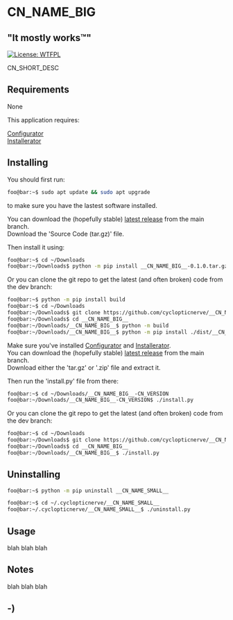 <!----------------------------------------------------------------------------->
<!-- Project : __CN_NAME_BIG__                                 /          \  -->
<!-- Filename: README.md                                      |     ()     | -->
<!-- Date    : __CN_DATE__                                    |            | -->
<!-- Author  : cyclopticnerve                                 |   \____/   | -->
<!-- License : WTFPLv2                                         \          /  -->
<!----------------------------------------------------------------------------->

# __CN_NAME_BIG__

## "It mostly works™"
[![License: WTFPL](https://img.shields.io/badge/License-WTFPL-brightgreen.svg)](http://www.wtfpl.net/about/)

<!-- __CN_SHORT_DESC_START__ -->
CN_SHORT_DESC
<!-- __CN_SHORT_DESC_END__ -->

<!-- ![Screenshot](misc/screenshot.jpg) -->

## Requirements
<!-- __CN_MOD_START__ -->
<!-- __CN_PY_DEPS_START__ -->
None
<!-- __CN_PY_DEPS_END__ -->
<!-- __CN_MOD_END__ -->
<!-- __CN_APP_START__ -->
This application requires:

[Configurator](https://github.com/cyclopticnerve/Configurator)<br>
[Installerator](https://github.com/cyclopticnerve/Installerator)<br>
<!-- __CN_PY_DEPS_START__ -->
<!-- __CN_PY_DEPS_END__ -->
<!-- __CN_APP_END__ -->

## Installing
You should first run:
```bash
foo@bar:~$ sudo apt update && sudo apt upgrade
```
to make sure you have the lastest software installed.

<!-- __CN_MOD_START__ -->
You can download the (hopefully stable)
[latest release](https://github.com/cyclopticnerve/__CN_NAME_BIG__/releases/latest)
from the main branch.<br>
Download the 'Source Code (tar.gz)' file.

Then install it using:
```bash
foo@bar:~$ cd ~/Downloads
foo@bar:~/Downloads$ python -m pip install __CN_NAME_BIG__-0.1.0.tar.gz
```
Or you can clone the git repo to get the latest (and often broken) code from the 
dev branch:
```bash
foo@bar:~$ python -m pip install build
foo@bar:~$ cd ~/Downloads
foo@bar:~/Downloads$ git clone https://github.com/cyclopticnerve/__CN_NAME_BIG__
foo@bar:~/Downloads$ cd __CN_NAME_BIG__
foo@bar:~/Downloads/__CN_NAME_BIG__$ python -m build
foo@bar:~/Downloads/__CN_NAME_BIG__$ python -m pip install ./dist/__CN_NAME_SMALL__-0.1.0.tar.gz
```
<!-- __CN_MOD_END__ -->
<!-- __CN_APP_START__ -->
Make sure you've installed
[Configurator](https://github.com/cyclopticnerve/Configurator)
and
[Installerator](https://github.com/cyclopticnerve/Installerator).<br>
You can download the (hopefully stable)
[latest release](https://github.com/cyclopticnerve/__CN_NAME_BIG__/releases/latest)
from the main branch.<br>
Download either the 'tar.gz' or '.zip' file and extract it.

Then run the 'install.py' file from there:
```bash
foo@bar:~$ cd ~/Downloads/__CN_NAME_BIG__-CN_VERSION
foo@bar:~/Downloads/__CN_NAME_BIG__-CN_VERSION$ ./install.py
```
Or you can clone the git repo to get the latest (and often broken) code from the
dev branch:
```bash
foo@bar:~$ cd ~/Downloads
foo@bar:~/Downloads$ git clone https://github.com/cyclopticnerve/__CN_NAME_BIG__
foo@bar:~/Downloads$ cd __CN_NAME_BIG__
foo@bar:~/Downloads/__CN_NAME_BIG__$ ./install.py
```
<!-- __CN_APP_END__ -->

## Uninstalling
<!-- __CN_MOD_START__ -->
```bash
foo@bar:~$ python -m pip uninstall __CN_NAME_SMALL__
```
<!-- __CN_MOD_END__ -->
<!-- __CN_APP_START__ -->
```bash
foo@bar:~$ cd ~/.cyclopticnerve/__CN_NAME_SMALL__
foo@bar:~/.cyclopticnerve/__CN_NAME_SMALL__$ ./uninstall.py
```
<!-- __CN_APP_END__ -->

## Usage
blah blah blah

## Notes
blah blah blah

## -)
<!-- -) -->
